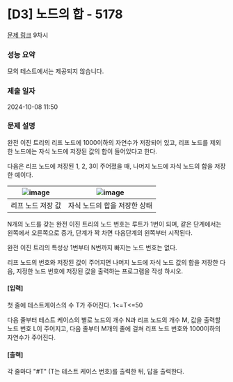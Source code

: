 # [D3] 노드의 합 - 5178

[문제 링크](https://swexpertacademy.com/main/learn/course/subjectDetail.do?courseId=AVuPDN86AAXw5UW6&subjectId=AWOVJ-_6qfsDFAWg) 9차시

### 성능 요약

모의 테스트에서는 제공되지 않습니다.

### 제출 일자

2024-10-08 11:50

### 문제 설명

완전 이진 트리의 리프 노드에 1000이하의 자연수가 저장되어 있고, 리프 노드를 제외한 노드에는 자식 노드에 저장된 값의 합이 들어있다고 한다.

다음은 리프 노드에 저장된 1, 2, 3이 주어졌을 때, 나머지 노드에 자식 노드의 합을 저장한 예이다.

| ![image](https://github.com/user-attachments/assets/5232f613-ff4f-4d98-9d9e-f318d65f6704) | ![image](https://github.com/user-attachments/assets/e4957169-87d4-4abe-a160-240315dde421) |
| :---------------------------------------------------------------------------------------: | :---------------------------------------------------------------------------------------: |
|                                     리프 노드 저장 값                                     |                               자식 노드의 합을 저장한 상태                                |

N개의 노드를 갖는 완전 이진 트리의 노드 번호는 루트가 1번이 되며, 같은 단계에서는 왼쪽에서 오른쪽으로 증가, 단계가 꽉 차면 다음단계의 왼쪽부터 시작된다.

완전 이진 트리의 특성상 1번부터 N번까지 빠지는 노드 번호는 없다.

리프 노드의 번호와 저장된 값이 주어지면 나머지 노드에 자식 노드 값의 합을 저장한 다음, 지정한 노드 번호에 저장된 값을 출력하는 프로그램을 작성 하시오.

#### [입력]

첫 줄에 테스트케이스의 수 T가 주어진다. 1<=T<=50

다음 줄부터 테스트 케이스의 별로 노드의 개수 N과 리프 노드의 개수 M, 값을 출력할 노드 번호 L이 주어지고, 다음 줄부터 M개의 줄에 걸쳐 리프 노드 번호와 1000이하의 자연수가 주어진다.

#### [출력]

각 줄마다 "#T" (T는 테스트 케이스 번호)를 출력한 뒤, 답을 출력한다.
